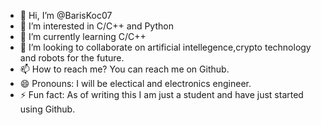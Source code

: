 - 👋 Hi, I’m @BarisKoc07
- 👀 I’m interested in C/C++ and Python
- 🌱 I’m currently learning C/C++
- 💞️ I’m looking to collaborate on artificial intellegence,crypto technology and robots for the future.
- 📫 How to reach me? You can reach me on Github.
- 😄 Pronouns: I will be electical and electronics engineer.
- ⚡ Fun fact: As of writing this I am just a student and have just started using Github.

<!---
BarisKoc07/BarisKoc07 is a ✨ special ✨ repository because its `README.md` (this file) appears on your GitHub profile.
You can click the Preview link to take a look at your changes.
--->
